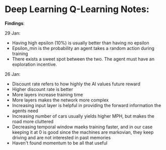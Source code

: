 # Deep Learning Q-Learning Notes:

**Findings**:

29 Jan:
- Having high epsilon (10%) is usually better than having no epsilon
- Epsilon_min is the probability an agent takes a random action during training
- There exists a sweet spot between the two. The agent must have an exploration incentive.

26 Jan:

- Discount rate refers to how highly the AI values future reward
- Higher discount rate is better
- More layers increase training time 
- More layers makes the network more complex
- Increasing input layer is helpful in providing the forward information the agents need
- Increasing number of cars usually yields higher MPH, but makes the road more cluttered
- Decreasing temporal window maeks training faster, and in our case keeping it at 0 is good since the machines are markovian, they keep driving and are not interested in past memories
- Haven't found momentum to be all that useful
